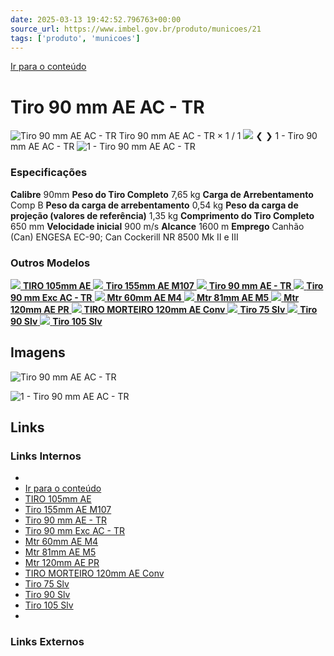 ```yaml
---
date: 2025-03-13 19:42:52.796763+00:00
source_url: https://www.imbel.gov.br/produto/municoes/21
tags: ['produto', 'municoes']
---
```


[](https://www.imbel.gov.br/produto/municoes/21)
[Ir para o conteúdo](https://www.imbel.gov.br/produto/municoes/21#conteudo)
# Tiro 90 mm AE AC - TR
![Tiro 90 mm AE AC - TR](https://www.imbel.gov.br/storage/produto/1704823467.png)
Tiro 90 mm AE AC - TR
×
1 / 1
![](https://www.imbel.gov.br/storage/produto/1704823467.png)
❮ ❯
1 - Tiro 90 mm AE AC - TR 
![1 - Tiro 90 mm AE AC - TR ](https://www.imbel.gov.br/storage/produto/1704823467.png)
### Especificações
**Calibre**
90mm
**Peso do Tiro Completo**
7,65 kg
**Carga de Arrebentamento**
Comp B
**Peso da carga de arrebentamento**
0,54 kg
**Peso da carga de projeção (valores de referência)**
1,35 kg
**Comprimento do Tiro Completo**
650 mm
**Velocidade inicial**
900 m/s
**Alcance**
1600 m
**Emprego**
Canhão (Can) ENGESA EC-90; Can Cockerill NR 8500 Mk II e III
### Outros Modelos
[ ![](https://www.imbel.gov.br/storage/produto/18-1740135308.png) **TIRO 105mm AE** ](https://www.imbel.gov.br/produto/municoes/18)
[ ![](https://www.imbel.gov.br/storage/produto/1740135741.png) **Tiro 155mm AE M107** ](https://www.imbel.gov.br/produto/municoes/20)
[ ![](https://www.imbel.gov.br/storage/produto/22-1740767106.png) **Tiro 90 mm AE - TR** ](https://www.imbel.gov.br/produto/municoes/22)
[ ![](https://www.imbel.gov.br/storage/produto/23-1680007811.png) **Tiro 90 mm Exc AC - TR** ](https://www.imbel.gov.br/produto/municoes/23)
[ ![](https://www.imbel.gov.br/storage/produto/24-1680007989.png) **Mtr 60mm AE M4** ](https://www.imbel.gov.br/produto/municoes/24)
[ ![](https://www.imbel.gov.br/storage/produto/25-1680008298.png) **Mtr 81mm AE M5** ](https://www.imbel.gov.br/produto/municoes/25)
[ ![](https://www.imbel.gov.br/storage/produto/26-1740766942.png) **Mtr 120mm AE PR** ](https://www.imbel.gov.br/produto/municoes/26)
[ ![](https://www.imbel.gov.br/storage/produto/27-1680009025.png) **TIRO MORTEIRO 120mm AE Conv** ](https://www.imbel.gov.br/produto/municoes/27)
[ ![](https://www.imbel.gov.br/storage/produto/28-1680009241.png) **Tiro 75 Slv** ](https://www.imbel.gov.br/produto/municoes/28)
[ ![](https://www.imbel.gov.br/storage/produto/29-1680009368.png) **Tiro 90 Slv** ](https://www.imbel.gov.br/produto/municoes/29)
[ ![](https://www.imbel.gov.br/storage/produto/30-1680009510.png) **Tiro 105 Slv** ](https://www.imbel.gov.br/produto/municoes/30)
[ ](https://www.imbel.gov.br/produto/municoes/21#home)


## Imagens

![Tiro 90 mm AE AC - TR](https://www.imbel.gov.br/storage/produto/1704823467.png)

![1 - Tiro 90 mm AE AC - TR ](https://www.imbel.gov.br/storage/produto/1704823467.png)



## Links

### Links Internos

- [](https://www.imbel.gov.br/produto/municoes/21)
- [Ir para o conteúdo](https://www.imbel.gov.br/produto/municoes/21#conteudo)
- [TIRO 105mm AE](https://www.imbel.gov.br/produto/municoes/18)
- [Tiro 155mm AE M107](https://www.imbel.gov.br/produto/municoes/20)
- [Tiro 90 mm AE - TR](https://www.imbel.gov.br/produto/municoes/22)
- [Tiro 90 mm Exc AC - TR](https://www.imbel.gov.br/produto/municoes/23)
- [Mtr 60mm AE M4](https://www.imbel.gov.br/produto/municoes/24)
- [Mtr 81mm AE M5](https://www.imbel.gov.br/produto/municoes/25)
- [Mtr 120mm AE PR](https://www.imbel.gov.br/produto/municoes/26)
- [TIRO MORTEIRO 120mm AE Conv](https://www.imbel.gov.br/produto/municoes/27)
- [Tiro 75 Slv](https://www.imbel.gov.br/produto/municoes/28)
- [Tiro 90 Slv](https://www.imbel.gov.br/produto/municoes/29)
- [Tiro 105 Slv](https://www.imbel.gov.br/produto/municoes/30)
- [](https://www.imbel.gov.br/produto/municoes/21#home)

### Links Externos


